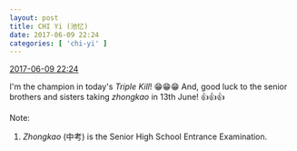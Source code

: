 ```yaml
---
layout: post
title: CHI Yi (池忆)
date: 2017-06-09 22:24
categories: [ 'chi-yi' ]
---
```


<div class="weibo-info">
  <a href="http://weibo.com/6117581836/F74tWEnbG">2017-06-09 22:24</a>
</div>

I'm the champion in today's *Triple Kill*! :grin::grin::grin: And, good luck to the senior brothers and sisters taking *zhongkao* in 13th June! :thumbsup::thumbsup::thumbsup:

<!-- more -->

Note:
1. *Zhongkao* (中考) is the Senior High School Entrance Examination.
